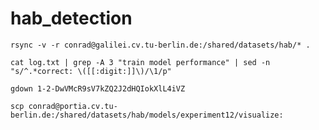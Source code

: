 # hab_detection


`rsync -v -r conrad@galilei.cv.tu-berlin.de:/shared/datasets/hab/* .`

`cat log.txt | grep -A 3 "train model performance" | sed -n "s/^.*correct: \([[:digit:]]\)/\1/p"`

`gdown 1-2-DwVMcR9sV7kZQ2J2dHQIokXlL4iVZ`

`scp conrad@portia.cv.tu-berlin.de:/shared/datasets/hab/models/experiment12/visualize:`


